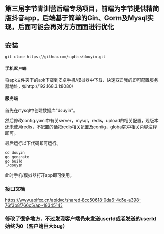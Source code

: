 ## 第三届字节青训营后端专场项目，前端为字节提供精简版抖音app，后端基于简单的Gin、Gorm及Mysql实现，后面可能会再对方方面面进行优化

## 安装
```shell
git clone https://github.com/sqdtss/douyin.git
```
#### 手机客户端
将apk文件夹下的apk下载到安卓手机/模拟器中下载，快速双击我的即可配置服务器地址，如http://192.168.3.1:8080/

#### 服务端
首先在mysql中创建数据库"douyin"。

然后修改config.yaml中有关server，mysql，redis，upload的相关配置，现版本还未使用redis，不配置的话把redis相关配置及config，global包中相关内容注释即可。

最后运行以下代码即可运行。
```shell
cd douyin
go generate
go build
./douyin
```
此时手机/模拟器打开app即可使用。

### 接口文档
https://www.apifox.cn/apidoc/shared-8cc50618-0da6-4d5e-a398-76f3b8f766c5/api-18345145

### 修改了很多地方，不过发现客户端仍未发送userId或者发送的userId始终为0（客户端巨大bug）